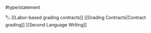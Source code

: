#type/statement 

🏷 [[Labor-based grading contracts]] [[Grading Contracts|Contract grading]] [[Second Language Writing]]